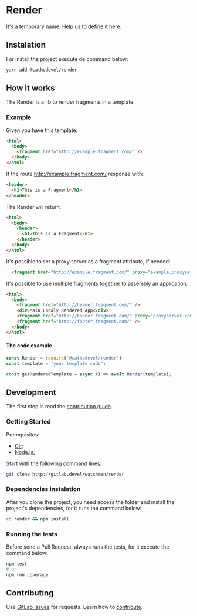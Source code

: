 # Render
It's a temporary name. Help us to define it [here](http://gitlab.devel/watchmen/render/issues/2).

## Instalation
For install the project execute de command below:
```sh
yarn add @cathodevel/render
```

## How it works
The Render is a lib to render fragments in a template.

### Example
Given you have this template:
```html
<html>
  <body>
    <fragment href="http://example.fragment.com/" />
  </body>
</html>
```
If the route http://example.fragment.com/ response with:
```html
<header>
  <h1>This is a Fragment</h1>
</header>
```
The Render will return:
```html
<html>
  <body>
    <header>
      <h1>This is a Fragment</h1>
    </header>
  </body>
</html>
```

It's possible to set a proxy server as a fragment attribute, if needed:
```html
  <fragment href="http://example.fragment.com/" proxy="example.proxyserver.com" />
```

It's possible to use multiple fragments together to assembly an application:
```html
<html>
  <body>
    <fragment href="http://header.fragment.com/" />
    <div>Main Localy Rendered App</div>
    <fragment href="http://banner.fragment.com/" proxy="proxyserver.com" />
    <fragment href="http://footer.fragment.com/" />
  </body>
</html>
```


#### The code example
```javascript
const Render = require('@cathodevel/render');
const template = 'your template code';

const getRenderedTemplate = async () => await Render(template);
```

## Development
The first step is read the [contribution guide](http://gitlab.devel/watchmen/render/blob/master/CONTRIBUTING.MD).

### Getting Started
Prerequisites:
- [Git](https://git-scm.com/);
- [Node.js](https://nodejs.org/en/);

Start with the following command lines:
```sh
git clone http://gitlab.devel/watchmen/render
```

### Dependencies instalation
After you clone the project, you need access the folder and install the project's dependencies, for it runs the command below:
```sh
cd render && npm install
```

### Running the tests
Before send a Pull Request, always runs the tests, for it execute the command below:
```sh
npm test
# or
npm run coverage
```

## Contributing
Use [GitLab issues](http://gitlab.devel/watchmen/render/issues) for requests. Learn how to [contribute](http://gitlab.devel/watchmen/render/blob/master/CONTRIBUTING.MD).
